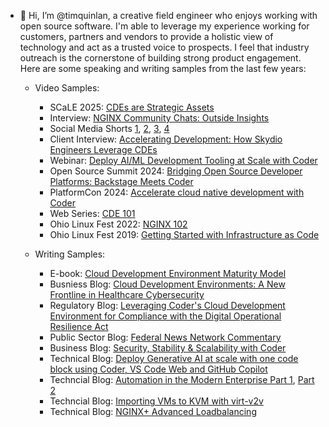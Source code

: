 - 👋 Hi, I’m @timquinlan, a creative field engineer who enjoys working with open source software. I'm able to leverage my experience working for customers, partners and vendors to provide a holistic view of technology and act as a trusted voice to prospects. I feel that industry outreach is the cornerstone of building strong product engagement. Here are some speaking and writing samples from the last few years:

    - Video Samples:
        - SCaLE 2025: [CDEs are Strategic Assets](https://youtu.be/6fxbaK-D6j8?si=56m1CV66Gjf1LlYL)
        - Interview: [NGINX Community Chats: Outside Insights](https://youtu.be/0i12ptACDtI?si=INae2wWVwgyrpI5y)
        - Social Media Shorts [1](https://www.linkedin.com/posts/coderhq_clouddevelopment-devops-vdi-activity-7306105148513075201-xYu6?utm_source=share&utm_medium=member_desktop&rcm=ACoAAABzW90BAUIEMR_bGxn-fJZP6A94PIn8yDM), [2](https://www.linkedin.com/posts/coderhq_clouddevelopment-developerexperience-ai-activity-7286185593514995712-ilki?utm_source=share&utm_medium=member_desktop&rcm=ACoAAABzW90BAUIEMR_bGxn-fJZP6A94PIn8yDM), [3](https://www.linkedin.com/posts/coderhq_developerexperience-clouddevelopment-innovation-activity-7282133889123328000-PHgu?utm_source=share&utm_medium=member_desktop&rcm=ACoAAABzW90BAUIEMR_bGxn-fJZP6A94PIn8yDM), [4](https://www.linkedin.com/posts/coderhq_clouddevelopment-developerexperience-platformengineering-activity-7282939256958791680-tolS?utm_source=share&utm_medium=member_desktop&rcm=ACoAAABzW90BAUIEMR_bGxn-fJZP6A94PIn8yDM)
        - Client Interview: [Accelerating Development: How Skydio Engineers Leverage CDEs](https://coder.com/webinars/accelerating-development-how-skydio-engineers-leverage-cdes/register)
        - Webinar: [Deploy AI/ML Development Tooling at Scale with Coder](https://coder.com/webinars/deploy-ai-ml-development-tooling-at-scale-with-coder/register)
        - Open Source Summit 2024: [Bridging Open Source Developer Platforms: Backstage Meets Coder](https://www.youtube.com/watch?v=2wAn9h0zJR0&t=67s)
        - PlatformCon 2024: [Accelerate cloud native development with Coder](https://www.youtube.com/watch?v=0vK10Z7LF6A)
        - Web Series: [CDE 101](https://youtube.com/playlist?list=PLQepvBEEArfmXfnZHSRQj_puTN7BVXcg2&si=RALDe_ifTEvhNhEa)
        - Ohio Linux Fest 2022: [NGINX 102](https://www.youtube.com/live/DjOgRbHnvwU?feature=share&t=14706)
        - Ohio Linux Fest 2019: [Getting Started with Infrastructure as Code](https://youtu.be/f_lo_8-5cMs)

          
    - Writing Samples:
        - E-book: [Cloud Development Environment Maturity Model](https://coder.com/ebooks-and-reports/ebooks/cloud-development-environment-maturity-model)
        - Busniess Blog: [Cloud Development Environments: A New Frontline in Healthcare Cybersecurity](https://hitconsultant.net/2024/09/27/cloud-development-environments-healthcare-cybersecurity/)
        - Regulatory Blog: [Leveraging Coder's Cloud Development Environment for Compliance with the Digital Operational Resilience Act](https://coder.com/blog/leveraging-coder-s-cloud-development-environment-for-compliance-with-the-digital) 
        - Public Sector Blog: [Federal News Network Commentary](https://federalnewsnetwork.com/commentary/2024/08/cloud-development-environments-can-help-software-become-more-secure/)
        - Business Blog: [Security, Stability & Scalability with Coder](https://coder.com/blog/security-stability-scalability-with-coder)
        - Technical Blog: [Deploy Generative AI at scale with one code block using Coder, VS Code Web and GitHub Copilot](https://coder.com/blog/deploy-generative-ai-at-scale-with-one-code-block-using-coder-vs-code-web-and-git)
        - Techncial Blog: [Automation in the Modern Enterprise Part 1](https://www.redhat.com/en/blog/automation-modern-enterprise-part-1), [Part 2](https://www.redhat.com/en/blog/automation-modern-enterprise-part-2)
        - Techncial Blog: [Importing VMs to KVM with virt-v2v](https://www.redhat.com/en/blog/importing-vms-kvm-virt-v2v)
        - Technical Blog: [NGINX+ Advanced Loadbalancing](https://github.com/timquinlan/nginxplus-loadbalancing)

<!---
timquinlan/timquinlan is a ✨ special ✨ repository because its `README.md` (this file) appears on your GitHub profile.
You can click the Preview link to take a look at your changes.
--->
